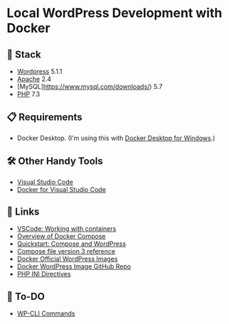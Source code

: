 # Local WordPress Development with Docker

## 🥞 Stack

- [Wordpress](https://wordpress.org/download/) 5.1.1
- [Apache](https://httpd.apache.org/download.cgi) 2.4
- [MySQL]https://www.mysql.com/downloads/) 5.7
- [PHP](https://www.php.net/downloads.php) 7.3


## 📋 Requirements

- Docker Desktop.  (I'm using this with [Docker Desktop for Windows](https://docs.docker.com/docker-for-windows/install/).)


## 🛠️ Other Handy Tools

- [Visual Studio Code](https://code.visualstudio.com/Download) 
- [Docker for Visual Studio Code](https://marketplace.visualstudio.com/items?itemName=ms-azuretools.vscode-docker) 

## 🔗 Links

- [VSCode: Working with containers](https://code.visualstudio.com/docs/containers/overview)
- [Overview of Docker Compose](https://docs.docker.com/compose/)
- [Quickstart: Compose and WordPress](https://docs.docker.com/compose/wordpress/)
- [Compose file version 3 reference](https://docs.docker.com/compose/compose-file/)
- [Docker Official WordPress Images](https://hub.docker.com/_/wordpress/)
- [Docker WordPress Image GitHub Repo](https://github.com/docker-library/wordpress)
- [PHP INI Directives](https://www.php.net/manual/en/ini.list.php)

## 📝 To-DO

- [WP-CLI Commands](https://developer.wordpress.org/cli/commands/)

